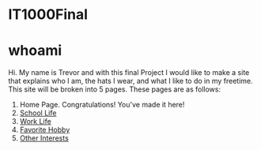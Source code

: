 # IT1000Final
# whoami
Hi. My name is Trevor and with this final Project I would like to make a site that explains who I am, the hats I wear, and what I like to do in my freetime. This site will be broken into 5 pages. These pages are as follows:

1. Home Page. Congratulations! You've made it here! 
2. [School Life](SchoolLife.md)
3. [Work Life](WorkLife.md) 
4. [Favorite Hobby](FavoriteHobby.md)
5. [Other Interests](OtherInterests.md)


